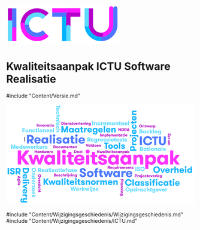 ![ICTU](../../Content/Images/ICTU.png "ictu-logo")

# Kwaliteitsaanpak ICTU Software Realisatie

#include "Content/Versie.md"

![wordcloud](../../Content/Images/word-cloud.png "word-cloud")

#include "Content/Wijzigingsgeschiedenis/Wijzigingsgeschiedenis.md"
#include "Content/Wijzigingsgeschiedenis/ICTU.md"

